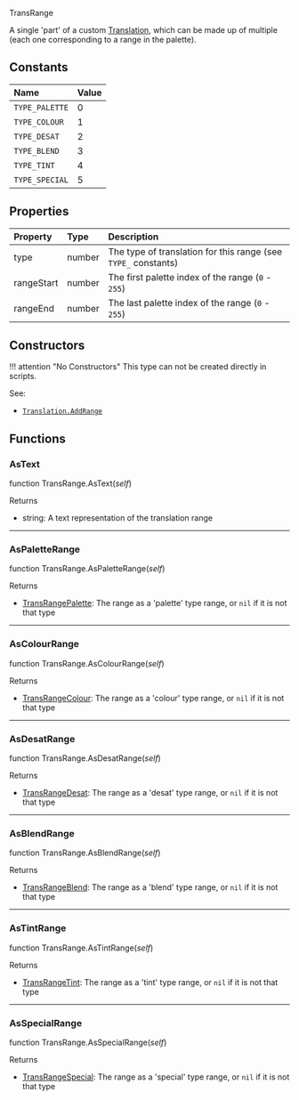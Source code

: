 <article-head>TransRange</article-head>

A single 'part' of a custom <type>[Translation](Translation.md)</type>, which can be made up of multiple (each one corresponding to a range in the palette).

## Constants

| Name | Value |
|:-----|:------|
`TYPE_PALETTE` | 0
`TYPE_COLOUR` | 1
`TYPE_DESAT` | 2
`TYPE_BLEND` | 3
`TYPE_TINT` | 4
`TYPE_SPECIAL` | 5

## Properties

| Property | Type | Description |
|:---------|:-----|:------------|
<prop class="ro">type</prop> | <type>number</type> | The type of translation for this range (see `TYPE_` constants)
<prop class="rw">rangeStart</prop> | <type>number</type> | The first palette index of the range (`0` - `255`)
<prop class="rw">rangeEnd</prop> | <type>number</type> | The last palette index of the range (`0` - `255`)

## Constructors

!!! attention "No Constructors"
    This type can not be created directly in scripts.

<listhead>See:</listhead>

* <code>[Translation.AddRange](Translation.md#addrange)</code>

## Functions

### AsText

<fdef>function <type>TransRange</type>.<func>AsText</func>(<arg>*self*</arg>)</fdef>

<listhead>Returns</listhead>

* <type>string</type>: A text representation of the translation range

---
### AsPaletteRange

<fdef>function <type>TransRange</type>.<func>AsPaletteRange</func>(<arg>*self*</arg>)</fdef>

<listhead>Returns</listhead>

* <type>[TransRangePalette](TransRangePalette.md)</type>: The range as a 'palette' type range, or `nil` if it is not that type

---
### AsColourRange

<fdef>function <type>TransRange</type>.<func>AsColourRange</func>(<arg>*self*</arg>)</fdef>

<listhead>Returns</listhead>

* <type>[TransRangeColour](TransRangeColour.md)</type>: The range as a 'colour' type range, or `nil` if it is not that type

---
### AsDesatRange

<fdef>function <type>TransRange</type>.<func>AsDesatRange</func>(<arg>*self*</arg>)</fdef>

<listhead>Returns</listhead>

* <type>[TransRangeDesat](TransRangeDesat.md)</type>: The range as a 'desat' type range, or `nil` if it is not that type

---
### AsBlendRange

<fdef>function <type>TransRange</type>.<func>AsBlendRange</func>(<arg>*self*</arg>)</fdef>

<listhead>Returns</listhead>

* <type>[TransRangeBlend](TransRangeBlend.md)</type>: The range as a 'blend' type range, or `nil` if it is not that type

---
### AsTintRange

<fdef>function <type>TransRange</type>.<func>AsTintRange</func>(<arg>*self*</arg>)</fdef>

<listhead>Returns</listhead>

* <type>[TransRangeTint](TransRangeTint.md)</type>: The range as a 'tint' type range, or `nil` if it is not that type

---
### AsSpecialRange

<fdef>function <type>TransRange</type>.<func>AsSpecialRange</func>(<arg>*self*</arg>)</fdef>

<listhead>Returns</listhead>

* <type>[TransRangeSpecial](TransRangeSpecial.md)</type>: The range as a 'special' type range, or `nil` if it is not that type
